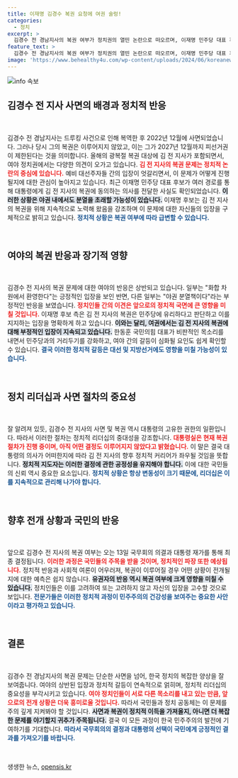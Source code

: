 ```yaml
---
title: 이재명 김경수 복권 요청에 여권 술렁!
categories:
  - 정치
excerpt: >
  김경수 전 경남지사의 복권 여부가 정치권의 열띤 논란으로 떠오르며, 이재명 민주당 대표 후보가 복권 동의 의사를 전달한 사실이 공개되었습니다. 여야 간 의견이 갈리는 가운데, 최종 결정은 13일 국무회의에서 이뤄질 예정입니다. 클릭해서 자세한 이야기를 확인하세요!
feature_text: >
  김경수 전 경남지사의 복권 여부가 정치권의 열띤 논란으로 떠오르며, 이재명 민주당 대표 후보가 복권 동의 의사를 전달한 사실이 공개되었습니다. 여야 간 의견이 갈리는 가운데, 최종 결정은 13일 국무회의에서 이뤄질 예정입니다. 클릭해서 자세한 이야기를 확인하세요!
image: 'https://www.behealthy4u.com/wp-content/uploads/2024/06/koreanews.jpg'
---
```


<p><img src="https://www.behealthy4u.com/wp-content/uploads/2024/06/koreanews.jpg" alt="info 속보" /></p>

<h2 data-ke-size="size26">김경수 전 지사 사면의 배경과 정치적 반응</h2>

<p data-ke-size="size16">&nbsp;</p>

<p>김경수 전 경남지사는 드루킹 사건으로 인해 복역한 후 2022년 12월에 사면되었습니다. 그러나 당시 그의 복권은 이루어지지 않았고, 이는 그가 2027년 12월까지 피선거권이 제한된다는 것을 의미합니다. 올해의 광복절 복권 대상에 김 전 지사가 포함되면서, 여야 정치권에서는 다양한 의견이 오가고 있습니다. <b><span style="color: #ee2323;">김 전 지사의 복권 문제는 정치적 논란의 중심에 있습니다.</span></b> 예비 대선주자들 간의 입장이 엇갈리면서, 이 문제가 어떻게 진행될지에 대한 관심이 높아지고 있습니다. 최근 이재명 민주당 대표 후보가 여러 경로를 통해 대통령에게 김 전 지사의 복권에 동의하는 의사를 전달한 사실도 확인되었습니다. <b><span style="background-color: #21538527;">이러한 상황은 야권 내에서도 분열을 초래할 가능성이 있습니다.</span></b> 이재명 후보는 김 전 지사의 복권을 위해 지속적으로 노력해 왔음을 강조하며 이 문제에 대한 자신들의 입장을 구체적으로 밝히고 있습니다. <b><span style="color: #1a5490;">정치적 상황은 복권 여부에 따라 급변할 수 있습니다.</span></b></p>

<p data-ke-size="size16">&nbsp;</p>

<h2 data-ke-size="size26">여야의 복권 반응과 장기적 영향</h2>

<p data-ke-size="size16">&nbsp;</p>

<p>김경수 전 지사의 복권 문제에 대한 여야의 반응은 상반되고 있습니다. 일부는 "화합 차원에서 환영한다"는 긍정적인 입장을 보인 반면, 다른 일부는 "야권 분열책이다"라는 부정적인 반응을 보였습니다. <b><span style="color: #ee2323;">정치인들 간의 이견은 앞으로의 정치적 국면에 큰 영향을 미칠 것입니다.</span></b> 이재명 후보 측은 김 전 지사의 복권은 민주당에 유리하다고 판단하고 이를 지지하는 입장을 명확하게 하고 있습니다. <b><span style="background-color: #21538527;">이와는 달리, 여권에서는 김 전 지사의 복권에 대해 부정적인 입장이 지속되고 있습니다.</span></b> 한동훈 국민의힘 대표가 비판적인 목소리를 내면서 민주당과의 거리두기를 강화하고, 여야 간의 갈등이 심화될 요인도 쉽게 확인할 수 있습니다. <b><span style="color: #1a5490;">결국 이러한 정치적 갈등은 대선 및 지방선거에도 영향을 미칠 가능성이 있습니다.</span></b></p>

<p data-ke-size="size16">&nbsp;</p>

<h2 data-ke-size="size26">정치 리더십과 사면 절차의 중요성</h2>

<p data-ke-size="size16">&nbsp;</p>

<p>잘 알려져 있듯, 김경수 전 지사의 사면 및 복권 역시 대통령의 고유한 권한의 일환입니다. 따라서 이러한 절차는 정치적 리더십의 중대성을 강조합니다. <b><span style="color: #ee2323;">대통령실은 현재 복권 절차가 진행 중이며, 아직 어떤 결정도 이루어지지 않았다고 밝혔습니다.</span></b> 이 말은 결국 대통령의 의사가 어떠한지에 따라 김 전 지사의 향후 정치적 커리어가 좌우될 것임을 뜻합니다. <b><span style="background-color: #21538527;">정치적 지도자는 이러한 결정에 관한 공정성을 유지해야 합니다.</span></b> 이에 대한 국민들의 신뢰 역시 중요한 요소입니다. <b><span style="color: #1a5490;">정치적 상황은 항상 변동성이 크기 때문에, 리더십은 이를 지속적으로 관리해 나가야 합니다.</span></b></p>

<p data-ke-size="size16">&nbsp;</p>

<h2 data-ke-size="size26">향후 전개 상황과 국민의 반응</h2>

<p data-ke-size="size16">&nbsp;</p>

<p>앞으로 김경수 전 지사의 복권 여부는 오는 13일 국무회의 의결과 대통령 재가를 통해 최종 결정됩니다. <b><span style="color: #ee2323;">이러한 과정은 국민들의 주목을 받을 것이며, 정치적인 파장 또한 예상됩니다.</span></b> 정치적 반응과 사회적 여론이 어우러져, 복권이 이루어질 경우 어떤 상황이 전개될지에 대한 예측은 쉽지 않습니다. <b><span style="background-color: #21538527;">유권자의 반응 역시 복권 여부에 크게 영향을 미칠 수 있습니다.</span></b> 정치인들은 이를 고려하여 또는 고려하지 않고 자신의 입장을 고수할 것으로 보입니다. <b><span style="color: #1a5490;">전문가들은 이러한 정치적 과정이 민주주의의 건강성을 보여주는 중요한 사안이라고 평가하고 있습니다.</span></b></p>

<p data-ke-size="size16">&nbsp;</p>

<h2 data-ke-size="size26">결론</h2>

<p data-ke-size="size16">&nbsp;</p>

<p>김경수 전 경남지사의 복권 문제는 단순한 사면을 넘어, 한국 정치의 복잡한 양상을 잘 보여줍니다. 여야의 상반된 입장과 정치적 갈등이 연속적으로 얽히며, 정치적 리더십의 중요성을 부각시키고 있습니다. <b><span style="color: #ee2323;">여야 정치인들이 서로 다른 목소리를 내고 있는 만큼, 앞으로의 전개 상황은 더욱 흥미로울 것입니다.</span></b> 따라서 국민들과 정치 공동체는 이 문제를 주의 깊게 지켜봐야 할 것입니다. <b><span style="background-color: #21538527;">사면과 복권이 정치적 이득을 가져올지, 아니면 더 복잡한 문제를 야기할지 귀추가 주목됩니다.</span></b> 결국 이 모든 과정이 한국 민주주의의 발전에 기여하기를 기대합니다. <b><span style="color: #1a5490;">따라서 국무회의의 결정과 대통령의 선택이 국민에게 긍정적인 결과를 가져오기를 바랍니다.</span></b></p>

<p data-ke-size="size16">&nbsp;</p>
생생한 뉴스, <a href="https://opensis.kr" rel="dofollow">opensis.kr</a>


